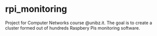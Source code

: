 rpi_monitoring
==============

Project for Computer Networks course @unibz.it. The goal is to create a cluster formed out of hundreds Raspbery Pis monitoring software.
